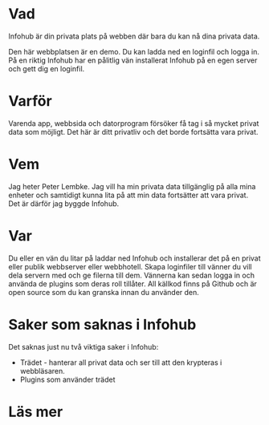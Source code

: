 # Vad
Infohub är din privata plats på webben där bara du kan nå dina privata data.

Den här webbplatsen är en demo. Du kan ladda ned en loginfil och logga in. På en riktig Infohub har en pålitlig vän installerat Infohub på en egen server och gett dig en loginfil.

# Varför
Varenda app, webbsida och datorprogram försöker få tag i så mycket privat data som möjligt. Det här är ditt privatliv och det borde fortsätta vara privat.

# Vem
Jag heter Peter Lembke. Jag vill ha min privata data tillgänglig på alla mina enheter och samtidigt kunna lita på att min data fortsätter att vara privat. Det är därför jag byggde Infohub. 

# Var
Du eller en vän du litar på laddar ned Infohub och installerar det på en privat eller publik webbserver eller webbhotell. Skapa loginfiler till vänner du vill dela servern med och ge filerna till dem. Vännerna kan sedan logga in och använda de plugins som deras roll tillåter. All källkod finns på Github och är open source som du kan granska innan du använder den.

# Saker som saknas i Infohub
Det saknas just nu två viktiga saker i Infohub:

* Trädet - hanterar all privat data och ser till att den krypteras i webbläsaren.
* Plugins som använder trädet

# Läs mer
